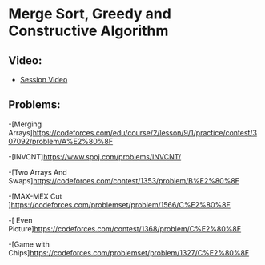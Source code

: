 # Merge Sort, Greedy and Constructive Algorithm

## Video:

- [Session Video ](https://www.youtube.com/watch?v=L8P6z9kZS3Y&list=PLPifUnUwWhAYXV6ECIS-6KzB8J7ibdwTJ&index=4)


## Problems:

-[Merging Arrays]https://codeforces.com/edu/course/2/lesson/9/1/practice/contest/307092/problem/A%E2%80%8F

-[INVCNT]https://www.spoj.com/problems/INVCNT/

-[Two Arrays And Swaps]https://codeforces.com/contest/1353/problem/B%E2%80%8F

-[MAX-MEX Cut ]https://codeforces.com/problemset/problem/1566/C%E2%80%8F

-[ Even Picture]https://codeforces.com/contest/1368/problem/C%E2%80%8F

-[Game with Chips]https://codeforces.com/problemset/problem/1327/C%E2%80%8F
